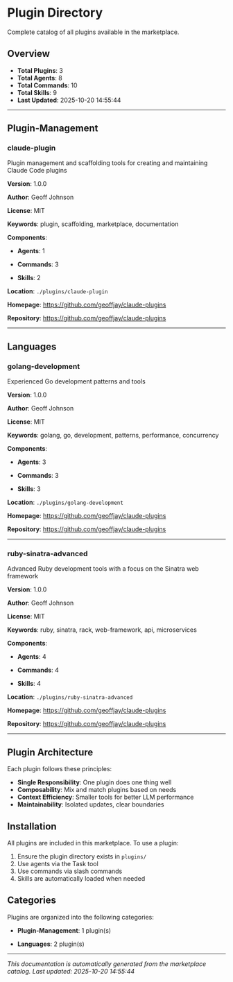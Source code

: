 # Plugin Directory

Complete catalog of all plugins available in the marketplace.

## Overview

- **Total Plugins**: 3
- **Total Agents**: 8
- **Total Commands**: 10
- **Total Skills**: 9
- **Last Updated**: 2025-10-20 14:55:44

---


## Plugin-Management


### claude-plugin

Plugin management and scaffolding tools for creating and maintaining Claude Code plugins

**Version**: 1.0.0

**Author**: Geoff Johnson

**License**: MIT


**Keywords**: plugin, scaffolding, marketplace, documentation


**Components**:

- **Agents**: 1


- **Commands**: 3


- **Skills**: 2


**Location**: `./plugins/claude-plugin`


**Homepage**: https://github.com/geoffjay/claude-plugins



**Repository**: https://github.com/geoffjay/claude-plugins


---



## Languages


### golang-development

Experienced Go development patterns and tools

**Version**: 1.0.0

**Author**: Geoff Johnson

**License**: MIT


**Keywords**: golang, go, development, patterns, performance, concurrency


**Components**:

- **Agents**: 3


- **Commands**: 3


- **Skills**: 3


**Location**: `./plugins/golang-development`


**Homepage**: https://github.com/geoffjay/claude-plugins



**Repository**: https://github.com/geoffjay/claude-plugins


---


### ruby-sinatra-advanced

Advanced Ruby development tools with a focus on the Sinatra web framework

**Version**: 1.0.0

**Author**: Geoff Johnson

**License**: MIT


**Keywords**: ruby, sinatra, rack, web-framework, api, microservices


**Components**:

- **Agents**: 4


- **Commands**: 4


- **Skills**: 4


**Location**: `./plugins/ruby-sinatra-advanced`


**Homepage**: https://github.com/geoffjay/claude-plugins



**Repository**: https://github.com/geoffjay/claude-plugins


---




## Plugin Architecture

Each plugin follows these principles:

- **Single Responsibility**: One plugin does one thing well
- **Composability**: Mix and match plugins based on needs
- **Context Efficiency**: Smaller tools for better LLM performance
- **Maintainability**: Isolated updates, clear boundaries

## Installation

All plugins are included in this marketplace. To use a plugin:

1. Ensure the plugin directory exists in `plugins/`
2. Use agents via the Task tool
3. Use commands via slash commands
4. Skills are automatically loaded when needed

## Categories

Plugins are organized into the following categories:


- **Plugin-Management**: 1 plugin(s)

- **Languages**: 2 plugin(s)


---

*This documentation is automatically generated from the marketplace catalog.*
*Last updated: 2025-10-20 14:55:44*